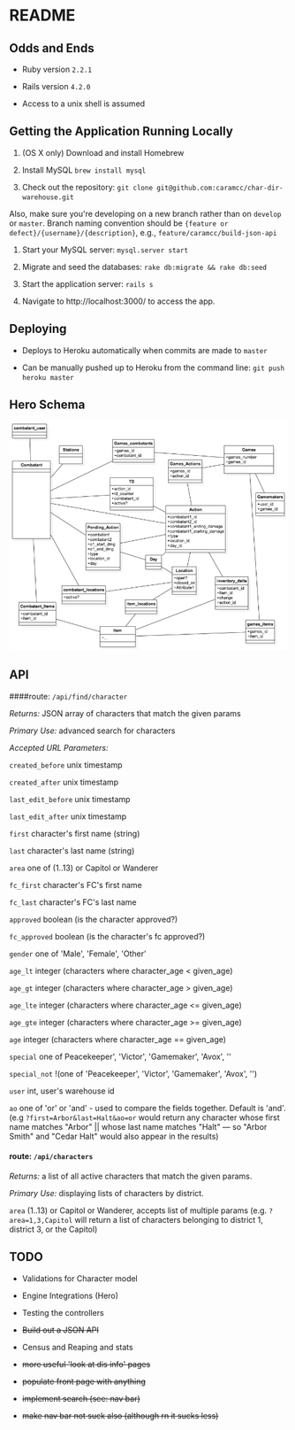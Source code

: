 # README

## Odds and Ends

* Ruby version `2.2.1`

* Rails version `4.2.0`

* Access to a unix shell is assumed

## Getting the Application Running Locally

1. (OS X only) Download and install Homebrew

1. Install MySQL `brew install mysql`

1. Check out the repository: `git clone git@github.com:caramcc/char-dir-warehouse.git`

Also, make sure you're developing on a new branch rather than on `develop` or `master`. Branch naming convention should be `{feature or defect}/{username}/{description}`, e.g., `feature/caramcc/build-json-api`

1. Start your MySQL server: `mysql.server start`

1. Migrate and seed the databases: `rake db:migrate && rake db:seed`

1. Start the application server: `rails s`

1. Navigate to http://localhost:3000/ to access the app.


## Deploying

* Deploys to Heroku automatically when commits are made to `master `

* Can be manually pushed up to Heroku from the command line: `git push heroku master`



## Hero Schema

![hero database schema](hero-schema.png)
## API

####route: `/api/find/character`

*Returns:* JSON array of characters that match the given params

*Primary Use:* advanced search for characters

*Accepted URL Parameters:* 

`created_before` unix timestamp

`created_after` unix timestamp

`last_edit_before` unix timestamp

`last_edit_after` unix timestamp

`first` character's first name (string)

`last` character's last name (string)

`area` one of (1..13) or Capitol or Wanderer

`fc_first` character's FC's first name

`fc_last` character's FC's last name

`approved` boolean (is the character approved?)

`fc_approved` boolean (is the character's fc approved?)

`gender` one of 'Male', 'Female', 'Other'

`age_lt` integer (characters where character_age < given_age)

`age_gt` integer (characters where character_age > given_age)

`age_lte` integer (characters where character_age <= given_age)

`age_gte` integer (characters where character_age >= given_age)

`age` integer (characters where character_age == given_age)

`special` one of Peacekeeper', 'Victor', 'Gamemaker', 'Avox', ''

`special_not` !(one of 'Peacekeeper', 'Victor', 'Gamemaker', 'Avox', '')

`user` int, user's warehouse id

`ao` one of 'or' or 'and' - used to compare the fields together. Default is 'and'. (e.g `?first=Arbor&last=Halt&ao=or` would return any character whose first name matches "Arbor" || whose last name matches "Halt" — so "Arbor Smith" and "Cedar Halt" would also appear in the results)

#### route: `/api/characters`

*Returns:* a list of all active characters that match the given params.

*Primary Use:* displaying lists of characters by district.

`area` (1..13) or Capitol or Wanderer, accepts list of multiple params (e.g. `?area=1,3,Capitol` will return a list of characters belonging to district 1, district 3, or the Capitol)



## TODO

* Validations for Character model

* Engine Integrations (Hero)

* Testing the controllers

* ~~Build out a JSON API~~

* Census and Reaping and stats

* ~~more useful 'look at dis info' pages~~

* ~~populate front page with anything~~

* ~~implement search (see: nav bar)~~

* ~~make nav bar not suck also (although rn it sucks less)~~